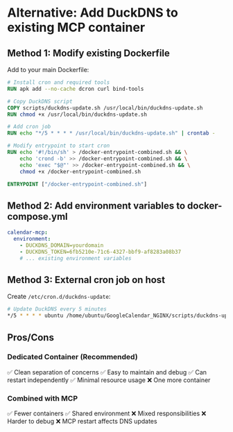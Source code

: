 # Alternative: Add DuckDNS to existing MCP container

## Method 1: Modify existing Dockerfile

Add to your main Dockerfile:

```dockerfile
# Install cron and required tools
RUN apk add --no-cache dcron curl bind-tools

# Copy DuckDNS script
COPY scripts/duckdns-update.sh /usr/local/bin/duckdns-update.sh
RUN chmod +x /usr/local/bin/duckdns-update.sh

# Add cron job
RUN echo "*/5 * * * * /usr/local/bin/duckdns-update.sh" | crontab -

# Modify entrypoint to start cron
RUN echo '#!/bin/sh' > /docker-entrypoint-combined.sh && \
    echo 'crond -b' >> /docker-entrypoint-combined.sh && \
    echo 'exec "$@"' >> /docker-entrypoint-combined.sh && \
    chmod +x /docker-entrypoint-combined.sh

ENTRYPOINT ["/docker-entrypoint-combined.sh"]
```

## Method 2: Add environment variables to docker-compose.yml

```yaml
calendar-mcp:
  environment:
    - DUCKDNS_DOMAIN=yourdomain
    - DUCKDNS_TOKEN=6fb5210e-71c6-4327-bbf9-af8283a08b37
    # ... existing environment variables
```

## Method 3: External cron job on host

Create `/etc/cron.d/duckdns-update`:

```bash
# Update DuckDNS every 5 minutes
*/5 * * * * ubuntu /home/ubuntu/GoogleCalendar_NGINX/scripts/duckdns-update.sh
```

## Pros/Cons

### Dedicated Container (Recommended)
✅ Clean separation of concerns
✅ Easy to maintain and debug
✅ Can restart independently
✅ Minimal resource usage
❌ One more container

### Combined with MCP
✅ Fewer containers
✅ Shared environment
❌ Mixed responsibilities
❌ Harder to debug
❌ MCP restart affects DNS updates